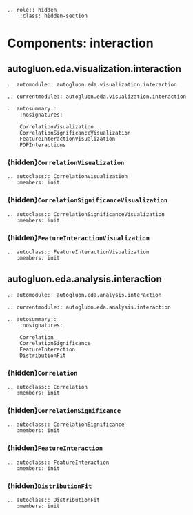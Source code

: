 ```{eval-rst}
.. role:: hidden
    :class: hidden-section
```

# Components: interaction

## autogluon.eda.visualization.interaction

```{eval-rst}
.. automodule:: autogluon.eda.visualization.interaction
```

```{eval-rst}
.. currentmodule:: autogluon.eda.visualization.interaction
```

```{eval-rst}
.. autosummary::
    :nosignatures:

    CorrelationVisualization
    CorrelationSignificanceVisualization
    FeatureInteractionVisualization
    PDPInteractions
```

### {hidden}`CorrelationVisualization`

```{eval-rst}
.. autoclass:: CorrelationVisualization
   :members: init

```

### {hidden}`CorrelationSignificanceVisualization`

```{eval-rst}
.. autoclass:: CorrelationSignificanceVisualization
   :members: init

```

### {hidden}`FeatureInteractionVisualization`

```{eval-rst}
.. autoclass:: FeatureInteractionVisualization
   :members: init

```

## autogluon.eda.analysis.interaction

```{eval-rst}
.. automodule:: autogluon.eda.analysis.interaction
```

```{eval-rst}
.. currentmodule:: autogluon.eda.analysis.interaction
```

```{eval-rst}
.. autosummary::
    :nosignatures:

    Correlation
    CorrelationSignificance
    FeatureInteraction
    DistributionFit
```

### {hidden}`Correlation`

```{eval-rst}
.. autoclass:: Correlation
   :members: init

```

### {hidden}`CorrelationSignificance`

```{eval-rst}
.. autoclass:: CorrelationSignificance
   :members: init

```

### {hidden}`FeatureInteraction`

```{eval-rst}
.. autoclass:: FeatureInteraction
   :members: init

```

### {hidden}`DistributionFit`

```{eval-rst}
.. autoclass:: DistributionFit
   :members: init
```
